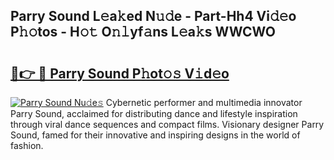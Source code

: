 ## Parry Sound L𝚎a𝚔ed N𝚞𝚍e - Part-Hh4 Vi𝚍𝚎o P𝚑𝚘tos - H𝚘𝚝 O𝚗𝚕yf𝚊ns L𝚎a𝚔s WWCWO

# <h2><a href="http://kfd5dh.oniu.top/?m=Parry+Sound">🔗👉 🔴 Parry Sound P𝚑ot𝚘𝚜 V𝚒d𝚎o</a></h2>

[![Parry Sound Nu𝚍e𝚜](https://i.imgur.com/0qMVB7G.gif)](http://kfd5dh.oniu.top/?m=Parry+Sound)
Cybernetic performer and multimedia innovator Parry Sound, acclaimed for distributing dance and lifestyle inspiration through viral dance sequences and compact films. Visionary designer Parry Sound, famed for their innovative and inspiring designs in the world of fashion.  

